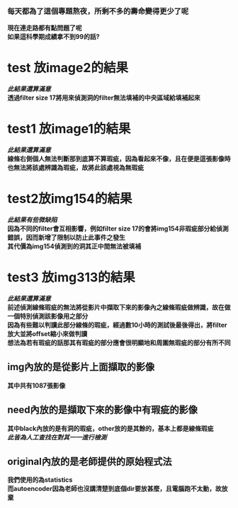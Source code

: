 ### 每天都為了這個專題熬夜，所剩不多的壽命變得更少了呢
**現在連走路都有點問題了呢**  
**如果這科學期成績拿不到99的話?**
# test 放image2的結果
***此結果還算滿意***  
**透過filter size 17將用來偵測洞的filter無法填補的中央區域給填補起來**
# test1 放image1的結果
***此結果還算滿意***  
**線條右側個人無法判斷那到底算不算瑕疵，因為看起來不像，且在便是這張影像時也無法將該處辨識為瑕疵，故將此該處視為無瑕疵**
# test2放img154的結果
***此結果有些微缺陷***  
**因為不同的filter會互相影響，例如filter size 17的會將img154非瑕疵部分給偵測錯誤，因而新增了限制以防止此事件之發生**  
**其代價為img154偵測到的洞其正中間無法被填補**
# test3 放img313的結果
***此結果還算滿意***  
**前述偵測線條瑕疵的無法將從影片中擷取下來的影像內之線條瑕疵做辨識，故在做一個特別偵測該影像用之部分**  
**因為有些難以判讀此部分線條的瑕疵，經過數10小時的測試後最後得出，將filter放大並將offset縮小來做判讀**  
**想法為若有瑕疵的話那其有瑕疵的部分應會很明顯地和周圍無瑕疵的部分有所不同**
## img內放的是從影片上面擷取的影像
**其中共有1087張影像**
## need內放的是擷取下來的影像中有瑕疵的影像
**其中black內放的是有洞的瑕疵，other放的是其餘的，基本上都是線條瑕疵**  
***此皆為人工查找在對其一一進行檢測***
## original內放的是老師提供的原始程式法
**我們使用的為statistics**  
**而autoencoder因為老師也沒講清楚到底個dir要放甚麼，且電腦跑不太動，故放棄**
